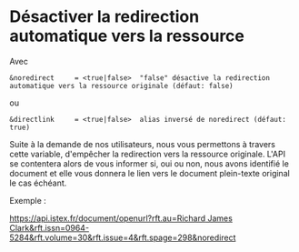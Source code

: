 # Désactiver la redirection automatique vers la ressource

Avec

```text
&noredirect     = <true|false>  "false" désactive la redirection automatique vers la ressource originale (défaut: false)
```

ou

```text
&directlink     = <true|false>  alias inversé de noredirect (défaut: true)
```

Suite à la demande de nos utilisateurs, nous vous permettons à travers cette variable, d'empêcher la redirection vers la ressource originale. L'API se contentera alors de vous informer si, oui ou non, nous avons identifié le document et elle vous donnera le lien vers le document plein-texte original le cas échéant.

Exemple :

[https://api.istex.fr/document/openurl?rft.au=Richard James Clark&rft.issn=0964-5284&rft.volume=30&rft.issue=4&rft.spage=298&noredirect](https://api.istex.fr/document/openurl?rft.au=Richard%20James%20Clark&rft.issn=0964-5284&rft.volume=30&rft.issue=4&rft.spage=298&noredirect)



